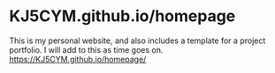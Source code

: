 # KJ5CYM.github.io/homepage
This is my personal website, and also includes a template for a project portfolio. I will add to this as time goes on.
https://KJ5CYM.github.io/homepage/
